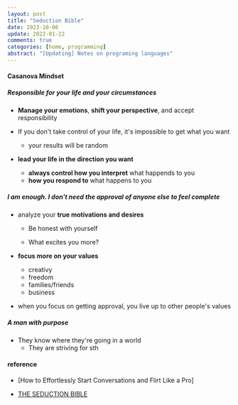 ```yaml
---
layout: post
title: "Seduction Bible"
date: 2023-10-06
update: 2022-01-22
comments: true
categories: [home, programming]
abstract: "[Updating] Notes on programing languages"
---
```


#### Casanova Mindset

##### Responsible for **your life and your circumstances**

-   **Manage your emotions**, **shift your perspective**, and accept responsibility

-   If you don't take control of your life, it's impossible to get what you want

    -   your results will be random

-   **lead your life in the direction you want**
    -   **always control how you interpret** what happends to you
    -   **how you respond to** what happens to you

##### I am enough. I don't need the approval of anyone else to feel complete

-   analyze your **true motivations and desires**

    -   Be honest with yourself

    -   What excites you more?

-   **focus more on your values**

    -   creativy
    -   freedom
    -   families/friends
    -   business

-   when you focus on getting approval, you live up to other people's values

##### A man with purpose

-   They know where they're going in a world
    -   They are striving for sth

#### reference

-   [How to Effortlessly Start Conversations and Flirt Like a Pro]

-   [THE SEDUCTION BIBLE](https://www.goodreads.com/book/show/23616869-the-seduction-bible)
